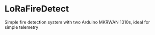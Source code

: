# LoRaFireDetect
Simple fire detection system with two Arduino MKRWAN 1310s, ideal for simple telemetry
